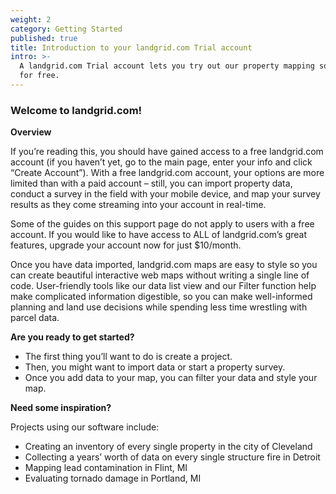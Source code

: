 ```yaml
---
weight: 2
category: Getting Started
published: true
title: Introduction to your landgrid.com Trial account
intro: >-
  A landgrid.com Trial account lets you try out our property mapping software,
  for free.
---
```



### Welcome to landgrid.com!

**Overview**

If you’re reading this, you should have gained access to a free landgrid.com account (if you haven’t yet, go to the main page, enter your info and click “Create Account”). With a free landgrid.com account, your options are more limited than with a paid account – still, you can import property data, conduct a survey in the field with your mobile device, and map your survey results as they come streaming into your account in real-time. 

Some of the guides on this support page do not apply to users with a free account. If you would like to have access to ALL of landgrid.com’s great features, upgrade your account now for just $10/month.

Once you have data imported, landgrid.com maps are easy to style so you can create beautiful interactive web maps without writing a single line of code. User-friendly tools like our data list view and our Filter function help make complicated information digestible, so you can make well-informed planning and land use decisions while spending less time wrestling with parcel data.

**Are you ready to get started?**
  *  The first thing you’ll want to do is create a project.
  * Then, you might want to import data or start a property survey.
  * Once you add data to your map, you can filter your data and style your map.

**Need some inspiration?**

Projects using our software include:
  *  Creating an inventory of every single property in the city of Cleveland
  * Collecting a years’ worth of data on every single structure fire in Detroit
  * Mapping lead contamination in Flint, MI
  * Evaluating tornado damage in Portland, MI
